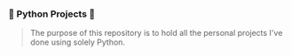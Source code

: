###  🐍 Python Projects  🐍 
> The purpose of this repository is to hold all the personal projects I've done using solely Python.
